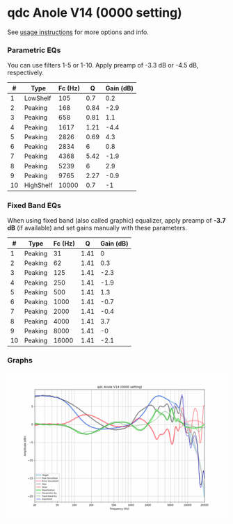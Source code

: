 # qdc Anole V14 (0000 setting)
See [usage instructions](https://github.com/jaakkopasanen/AutoEq#usage) for more options and info.

### Parametric EQs
You can use filters 1-5 or 1-10. Apply preamp of -3.3 dB or -4.5 dB, respectively.

|   # | Type      |   Fc (Hz) |    Q |   Gain (dB) |
|-----|-----------|-----------|------|-------------|
|   1 | LowShelf  |       105 | 0.7  |         0.2 |
|   2 | Peaking   |       168 | 0.84 |        -2.9 |
|   3 | Peaking   |       658 | 0.81 |         1.1 |
|   4 | Peaking   |      1617 | 1.21 |        -4.4 |
|   5 | Peaking   |      2826 | 0.69 |         4.3 |
|   6 | Peaking   |      2834 | 6    |         0.8 |
|   7 | Peaking   |      4368 | 5.42 |        -1.9 |
|   8 | Peaking   |      5239 | 6    |         2.9 |
|   9 | Peaking   |      9765 | 2.27 |        -0.9 |
|  10 | HighShelf |     10000 | 0.7  |        -1   |

### Fixed Band EQs
When using fixed band (also called graphic) equalizer, apply preamp of **-3.7 dB** (if available) and set gains manually with these parameters.

|   # | Type    |   Fc (Hz) |    Q |   Gain (dB) |
|-----|---------|-----------|------|-------------|
|   1 | Peaking |        31 | 1.41 |         0   |
|   2 | Peaking |        62 | 1.41 |         0.3 |
|   3 | Peaking |       125 | 1.41 |        -2.3 |
|   4 | Peaking |       250 | 1.41 |        -1.9 |
|   5 | Peaking |       500 | 1.41 |         1.3 |
|   6 | Peaking |      1000 | 1.41 |        -0.7 |
|   7 | Peaking |      2000 | 1.41 |        -0.4 |
|   8 | Peaking |      4000 | 1.41 |         3.7 |
|   9 | Peaking |      8000 | 1.41 |        -0   |
|  10 | Peaking |     16000 | 1.41 |        -2.1 |

### Graphs
![](./qdc%20Anole%20V14%20(0000%20setting).png)
